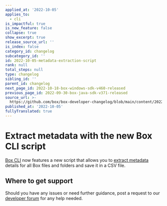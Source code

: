 ```yaml
---
applied_at: '2022-10-05'
applies_to:
  - cli
is_impactful: true
is_new_feature: false
collapse: true
show_excerpt: true
release_source_url: ''
is_index: false
category_id: changelog
subcategory_id: ''
id: 2022-10-05-metadata-extraction-script
rank: null
total_steps: null
type: changelog
sibling_id: ''
parent_id: changelog
next_page_id: 2022-10-18-box-windows-sdk-v460-released
previous_page_id: 2022-09-30-box-java-sdk-v371-released
source_url: >-
  https://github.com/box/box-developer-changelog/blob/main/content/2022/10-05-metadata-extraction-script.md
published_at: '2022-10-05'
fullyTranslated: true
---
```

# Extract metadata with the new Box CLI script

[Box CLI][1] now features a new script that allows you to [extract metadata][2] details for all Box files and folders and save it in a CSV file.

<!-- more -->

## Where to get support

Should you have any issues or need further guidance, post a request to
our [developer forum][3] for any help needed.

[1]: g://cli

[2]: g://cli/scripts/metadata-extraction

[3]: https://support.box.com/hc/en-us/sections/360009473734-Box-Partner-Resources
